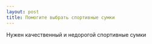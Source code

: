 ```yaml
---
layout: post 
title: Помогите выбрать спортивные сумки 
--- 
```

Нужен качественный и недорогой спортивные сумки